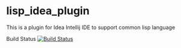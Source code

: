 # lisp_idea_plugin

This is a plugin for Idea Intellij IDE to support common lisp language

Build Status [![Build Status](https://travis-ci.org/dwyl/learn-travis.svg?branch=develop)](https://travis-ci.org/labiod/lisp_idea_plugin) 
